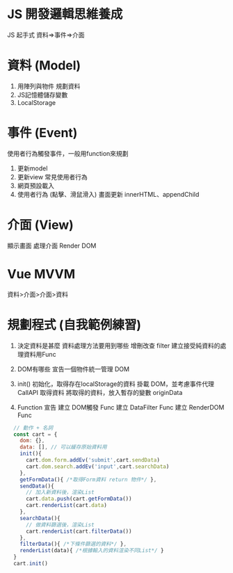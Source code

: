 # JS 開發邏輯思維養成

JS 起手式 資料=>事件=>介面

# 資料 (Model)
1. 用陣列與物件 規劃資料
2. JS記憶體儲存變數
3. LocalStorage

# 事件 (Event)
使用者行為觸發事件，一般用function來規劃
1. 更新model
2. 更新view
常見使用者行為
1. 網頁預設載入
2. 使用者行為 (點擊、滑鼠滑入)
畫面更新 innerHTML、appendChild

# 介面 (View)
顯示畫面 處理介面 Render DOM

# Vue MVVM
資料>介面>介面>資料


# 規劃程式 (自我範例練習)
1. 決定資料是甚麼
資料處理方法要用到哪些
增刪改查 filter
建立接受純資料的處理資料用Func

2. DOM有哪些
宣告一個物件統一管理 DOM

3. init()
初始化，取得存在localStorage的資料
掛載 DOM，並考慮事件代理
CallAPI 取得資料
將取得的資料，放入暫存的變數 originData

4. Function 宣告
建立 DOM觸發 Func
建立 DataFilter Func
建立 RenderDOM Func

```js
  // 動作 + 名詞
  const cart = {
    dom: {},
    data: [], // 可以緩存原始資料用
    init(){
      cart.dom.form.addEv('submit',cart.sendData)
      cart.dom.search.addEv('input',cart.searchData)
    },
    getFormData(){ /*取得Form資料 return 物件*/ },
    sendData(){
      // 加入新資料後，渲染List
      cart.data.push(cart.getFormData())
      cart.renderList(cart.data)
    },
    searchData(){
      // 做資料篩選後，渲染List
      cart.renderList(cart.filterData())
    },
    filterData(){ /*下條件篩選的資料*/ },
    renderList(data){ /*根據輸入的資料渲染不同List*/ }
  }
  cart.init()
```